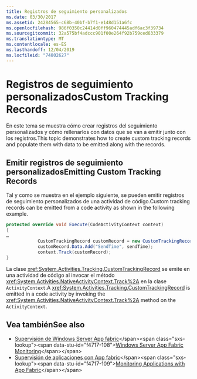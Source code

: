 ```yaml
---
title: Registros de seguimiento personalizados
ms.date: 03/30/2017
ms.assetid: 24284565-c68b-40bf-b7f1-e148d151a6fc
ms.openlocfilehash: 986f0350c24414d0ff960474445adf6ac3f39734
ms.sourcegitcommit: 32a575bf4adccc901f00e264f92b759ced633379
ms.translationtype: MT
ms.contentlocale: es-ES
ms.lasthandoff: 12/04/2019
ms.locfileid: "74802627"
---
```

# <a name="custom-tracking-records"></a><span data-ttu-id="f4717-102">Registros de seguimiento personalizados</span><span class="sxs-lookup"><span data-stu-id="f4717-102">Custom Tracking Records</span></span>

<span data-ttu-id="f4717-103">En este tema se muestra cómo crear registros del seguimiento personalizados y cómo rellenarlos con datos que se van a emitir junto con los registros.</span><span class="sxs-lookup"><span data-stu-id="f4717-103">This topic demonstrates how to create custom tracking records and populate them with data to be emitted along with the records.</span></span>

## <a name="emitting-custom-tracking-records"></a><span data-ttu-id="f4717-104">Emitir registros de seguimiento personalizados</span><span class="sxs-lookup"><span data-stu-id="f4717-104">Emitting Custom Tracking Records</span></span>

<span data-ttu-id="f4717-105">Tal y como se muestra en el ejemplo siguiente, se pueden emitir registros de seguimiento personalizados de una actividad de código.</span><span class="sxs-lookup"><span data-stu-id="f4717-105">Custom tracking records can be emitted from a code activity as shown in the following example.</span></span>

```csharp
protected override void Execute(CodeActivityContext context)
{
…
            CustomTrackingRecord customRecord = new CustomTrackingRecord("CustomEmailSentEvent");
            customRecord.Data.Add("SendTime", sendTime);
            context.Track(customRecord);
}
```

<span data-ttu-id="f4717-106">La clase <xref:System.Activities.Tracking.CustomTrackingRecord> se emite en una actividad de código al invocar el método <xref:System.Activities.NativeActivityContext.Track%2A> en la clase `ActivityContext`.</span><span class="sxs-lookup"><span data-stu-id="f4717-106">A <xref:System.Activities.Tracking.CustomTrackingRecord> is emitted in a code activity by invoking the <xref:System.Activities.NativeActivityContext.Track%2A> method on the `ActivityContext`.</span></span>

## <a name="see-also"></a><span data-ttu-id="f4717-107">Vea también</span><span class="sxs-lookup"><span data-stu-id="f4717-107">See also</span></span>

- <span data-ttu-id="f4717-108">[Supervisión de Windows Server App fabric](https://docs.microsoft.com/previous-versions/appfabric/ee677251(v=azure.10))</span><span class="sxs-lookup"><span data-stu-id="f4717-108">[Windows Server App Fabric Monitoring](https://docs.microsoft.com/previous-versions/appfabric/ee677251(v=azure.10))</span></span>
- <span data-ttu-id="f4717-109">[Supervisión de aplicaciones con App fabric](https://docs.microsoft.com/previous-versions/appfabric/ee677276(v=azure.10))</span><span class="sxs-lookup"><span data-stu-id="f4717-109">[Monitoring Applications with App Fabric](https://docs.microsoft.com/previous-versions/appfabric/ee677276(v=azure.10))</span></span>
